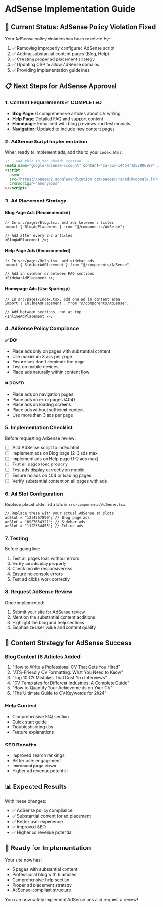 # AdSense Implementation Guide

## 🚨 Current Status: AdSense Policy Violation Fixed

Your AdSense policy violation has been resolved by:

1. ✅ Removing improperly configured AdSense script
2. ✅ Adding substantial content pages (Blog, Help)
3. ✅ Creating proper ad placement strategy
4. ✅ Updating CSP to allow AdSense domains
5. ✅ Providing implementation guidelines

## 📋 Next Steps for AdSense Approval

### 1. Content Requirements ✅ COMPLETED

- **Blog Page**: 6 comprehensive articles about CV writing
- **Help Page**: Detailed FAQ and support content
- **Homepage**: Enhanced with blog previews and testimonials
- **Navigation**: Updated to include new content pages

### 2. AdSense Script Implementation

When ready to implement ads, add this to your `index.html`:

```html
<!-- Add this in the <head> section -->
<meta name="google-adsense-account" content="ca-pub-1446474252906589" />
<script
  async
  src="https://pagead2.googlesyndication.com/pagead/js/adsbygoogle.js?client=ca-pub-1446474252906589"
  crossorigin="anonymous"
></script>
```

### 3. Ad Placement Strategy

#### Blog Page Ads (Recommended)

```tsx
// In src/pages/Blog.tsx, add ads between articles
import { BlogAdPlacement } from "@/components/AdSense";

// Add after every 2-3 articles
<BlogAdPlacement />;
```

#### Help Page Ads (Recommended)

```tsx
// In src/pages/Help.tsx, add sidebar ads
import { SidebarAdPlacement } from "@/components/AdSense";

// Add in sidebar or between FAQ sections
<SidebarAdPlacement />;
```

#### Homepage Ads (Use Sparingly)

```tsx
// In src/pages/Index.tsx, add one ad in content area
import { InlineAdPlacement } from "@/components/AdSense";

// Add between sections, not at top
<InlineAdPlacement />;
```

### 4. AdSense Policy Compliance

#### ✅ DO:

- Place ads only on pages with substantial content
- Use maximum 3 ads per page
- Ensure ads don't dominate the page
- Test on mobile devices
- Place ads naturally within content flow

#### ❌ DON'T:

- Place ads on navigation pages
- Place ads on error pages (404)
- Place ads on loading screens
- Place ads without sufficient content
- Use more than 3 ads per page

### 5. Implementation Checklist

Before requesting AdSense review:

- [ ] Add AdSense script to index.html
- [ ] Implement ads on Blog page (2-3 ads max)
- [ ] Implement ads on Help page (1-2 ads max)
- [ ] Test all pages load properly
- [ ] Test ads display correctly on mobile
- [ ] Ensure no ads on 404 or loading pages
- [ ] Verify substantial content on all pages with ads

### 6. Ad Slot Configuration

Replace placeholder ad slots in `src/components/AdSense.tsx`:

```tsx
// Replace these with your actual AdSense ad slots
adSlot = "1234567890"; // Blog page ads
adSlot = "0987654321"; // Sidebar ads
adSlot = "1122334455"; // Inline ads
```

### 7. Testing

Before going live:

1. Test all pages load without errors
2. Verify ads display properly
3. Check mobile responsiveness
4. Ensure no console errors
5. Test ad clicks work correctly

### 8. Request AdSense Review

Once implemented:

1. Submit your site for AdSense review
2. Mention the substantial content additions
3. Highlight the blog and help sections
4. Emphasize user value and content quality

## 🎯 Content Strategy for AdSense Success

### Blog Content (6 Articles Added)

1. "How to Write a Professional CV That Gets You Hired"
2. "ATS-Friendly CV Formatting: What You Need to Know"
3. "Top 10 CV Mistakes That Cost You Interviews"
4. "CV Templates for Different Industries: A Complete Guide"
5. "How to Quantify Your Achievements on Your CV"
6. "The Ultimate Guide to CV Keywords for 2024"

### Help Content

- Comprehensive FAQ section
- Quick start guide
- Troubleshooting tips
- Feature explanations

### SEO Benefits

- Improved search rankings
- Better user engagement
- Increased page views
- Higher ad revenue potential

## 📊 Expected Results

With these changes:

- ✅ AdSense policy compliance
- ✅ Substantial content for ad placement
- ✅ Better user experience
- ✅ Improved SEO
- ✅ Higher ad revenue potential

## 🚀 Ready for Implementation

Your site now has:

- 5 pages with substantial content
- Professional blog with 6 articles
- Comprehensive help section
- Proper ad placement strategy
- AdSense-compliant structure

You can now safely implement AdSense ads and request a review!

